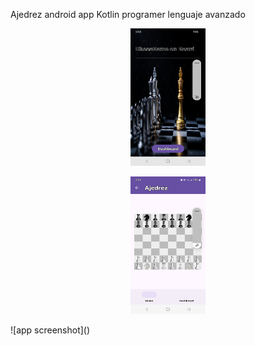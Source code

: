 Ajedrez android app Kotlin programer lenguaje avanzado <br>
<p align="center"><img width="120"  height="220" src="https://github.com/joatro/ajedrez/blob/0bff2ea5b599cc6476aa3789b28475d57efeb146/Screenshot_20240806_183454_Ajedrez.jpg"></p>
<p align="center"><img width="120"  height="220" src="https://github.com/joatro/ajedrez/blob/0cf025390134a4d3dc1bbec210df5f3d71c14069/Screenshot_20240806_183505_Ajedrez.jpg"></p>
 ![app screenshot]()
